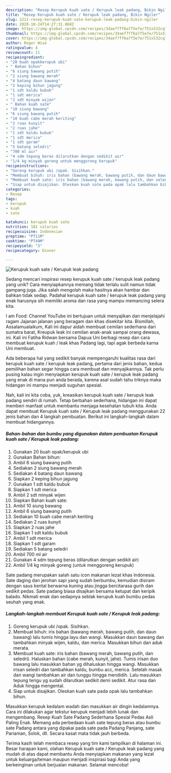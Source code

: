 ```yaml
---
description: "Resep Kerupuk kuah sate / Kerupuk leak padang, Bikin Ngiler"
title: "Resep Kerupuk kuah sate / Kerupuk leak padang, Bikin Ngiler"
slug: 2211-resep-kerupuk-kuah-sate-kerupuk-leak-padang-bikin-ngiler
date: 2020-10-24T14:27:31.868Z
image: https://img-global.cpcdn.com/recipes/34aef7ff6a7f5e7e/751x532cq70/kerupuk-kuah-sate-kerupuk-leak-padang-foto-resep-utama.jpg
thumbnail: https://img-global.cpcdn.com/recipes/34aef7ff6a7f5e7e/751x532cq70/kerupuk-kuah-sate-kerupuk-leak-padang-foto-resep-utama.jpg
cover: https://img-global.cpcdn.com/recipes/34aef7ff6a7f5e7e/751x532cq70/kerupuk-kuah-sate-kerupuk-leak-padang-foto-resep-utama.jpg
author: Roger Wise
ratingvalue: 4
reviewcount: 11
recipeingredient:
- "20 buah opakkerupuk ubi"
- " Bahan bihun"
- "6 siung bawang putih"
- "2 siung bawang merah"
- "4 batang daun bawang"
- "2 keping bihun jagung"
- "1 sdt kaldu bubuk"
- "1 sdt merica"
- "2 sdt minyak wijen"
- " Bahan kuah sate"
- "10 siung bawang"
- "6 siung bawang putih"
- "10 buah cabe merah keriting"
- "2 ruas kunyit"
- "2 ruas jahe"
- "1 sdt kaldu bubuk"
- "1 sdt merica"
- "1 sdt garam"
- "5 batang seledri"
- "700 ml air"
- "4 sdm tepung beras dilarutkan dengan sedikit air"
- "1/4 kg minyak goreng untuk menggoreng kerupuk"
recipeinstructions:
- "Goreng kerupuk ubi /opak. Sisihkan."
- "Membuat bihuh: iris bahan (bawang merah, bawang putih, dan daun bawang) lalu tumis hingga layu dan wangi. Masukkan daun bawang dan tambahkan minyak wijen, kaldu, dan merica. Masukkan bihun dan aduk merata."
- "Membuat kuah sate: iris bahan (bawang merah, bawang putih, dan seledri). Haluskan bahan (cabe merah, kunyit, jahe). Tumis irisan duo bawang lalu masukkan bahan yg dihaluskan hingga wangi. Masukkan irisan seledri dan tambahkan kaldu, bumbu acc, merica. Setelah masak dan wangi tambahkan air dan tunggu hingga mendidih. Lalu masukkan tepung terigu yg sudah dilarutkan sedikit demi sedikit. Atur rasa dan Aduk hingga mengental."
- "Siap untuk disajikan. Oleskan kuah sate pada opak lalu tambahkan bihun."
categories:
- Resep
tags:
- kerupuk
- kuah
- sate

katakunci: kerupuk kuah sate 
nutrition: 181 calories
recipecuisine: Indonesian
preptime: "PT11M"
cooktime: "PT49M"
recipeyield: "3"
recipecategory: Dinner

---
```



![Kerupuk kuah sate / Kerupuk leak padang](https://img-global.cpcdn.com/recipes/34aef7ff6a7f5e7e/751x532cq70/kerupuk-kuah-sate-kerupuk-leak-padang-foto-resep-utama.jpg)

Sedang mencari inspirasi resep kerupuk kuah sate / kerupuk leak padang yang unik? Cara menyiapkannya memang tidak terlalu sulit namun tidak gampang juga. Jika salah mengolah maka hasilnya akan hambar dan bahkan tidak sedap. Padahal kerupuk kuah sate / kerupuk leak padang yang enak harusnya sih memiliki aroma dan rasa yang mampu memancing selera kita.

I am Food: Channel YouTube ini bertujuan untuk menyajikan dan menjelajahi ragam Jajanan jalanan yang beragam dan khas disekitar kita. Bismillah, Assalamualaikum, Kali ini dapur aidah membuat cemilan sederhana dari sumatra barat, Kreupuk leak ini cemilan anak-anak sampai orang dewasa, ini. Kali ini Fatiha Ridwan bersama Dapua Uni berbagi resep dan cara membuat kerupuk kuah / leak khas Padang lagi, tapi agak berbeda karna Uni membuat.

Ada beberapa hal yang sedikit banyak mempengaruhi kualitas rasa dari kerupuk kuah sate / kerupuk leak padang, pertama dari jenis bahan, kedua pemilihan bahan segar hingga cara membuat dan menyajikannya. Tak perlu pusing kalau ingin menyiapkan kerupuk kuah sate / kerupuk leak padang yang enak di mana pun anda berada, karena asal sudah tahu triknya maka hidangan ini mampu menjadi suguhan spesial.


Nah, kali ini kita coba, yuk, kreasikan kerupuk kuah sate / kerupuk leak padang sendiri di rumah. Tetap berbahan sederhana, hidangan ini dapat memberi manfaat untuk membantu menjaga kesehatan tubuh kita. Anda dapat membuat Kerupuk kuah sate / Kerupuk leak padang menggunakan 22 jenis bahan dan 4 langkah pembuatan. Berikut ini langkah-langkah dalam membuat hidangannya.

<!--inarticleads1-->

##### Bahan-bahan dan bumbu yang digunakan dalam pembuatan Kerupuk kuah sate / Kerupuk leak padang:

1. Gunakan 20 buah opak/kerupuk ubi
1. Gunakan  Bahan bihun:
1. Ambil 6 siung bawang putih
1. Sediakan 2 siung bawang merah
1. Sediakan 4 batang daun bawang
1. Siapkan 2 keping bihun jagung
1. Gunakan 1 sdt kaldu bubuk
1. Siapkan 1 sdt merica
1. Ambil 2 sdt minyak wijen
1. Siapkan  Bahan kuah sate:
1. Ambil 10 siung bawang
1. Ambil 6 siung bawang putih
1. Sediakan 10 buah cabe merah keriting
1. Sediakan 2 ruas kunyit
1. Siapkan 2 ruas jahe
1. Siapkan 1 sdt kaldu bubuk
1. Ambil 1 sdt merica
1. Siapkan 1 sdt garam
1. Sediakan 5 batang seledri
1. Ambil 700 ml air
1. Gunakan 4 sdm tepung beras (dilarutkan dengan sedikit air)
1. Ambil 1/4 kg minyak goreng (untuk menggoreng kerupuk)


Sate padang merupakan salah satu icon makanan lezat khas Indonesia. Sate daging dan jerohan sapi yang sudah berbumbu, kemudian disiram dengan saus kental berwarna kuning atau jingga bercitarasa gurih dan sedikit pedas. Sate padang biasa disajikan bersama ketupat dan keripik balado. Nikmati enak dan sedapnya seblak kerupuk kuah bumbu pedas seuhah yang enak. 

<!--inarticleads2-->

##### Langkah-langkah membuat Kerupuk kuah sate / Kerupuk leak padang:

1. Goreng kerupuk ubi /opak. Sisihkan.
1. Membuat bihuh: iris bahan (bawang merah, bawang putih, dan daun bawang) lalu tumis hingga layu dan wangi. Masukkan daun bawang dan tambahkan minyak wijen, kaldu, dan merica. Masukkan bihun dan aduk merata.
1. Membuat kuah sate: iris bahan (bawang merah, bawang putih, dan seledri). Haluskan bahan (cabe merah, kunyit, jahe). Tumis irisan duo bawang lalu masukkan bahan yg dihaluskan hingga wangi. Masukkan irisan seledri dan tambahkan kaldu, bumbu acc, merica. Setelah masak dan wangi tambahkan air dan tunggu hingga mendidih. Lalu masukkan tepung terigu yg sudah dilarutkan sedikit demi sedikit. Atur rasa dan Aduk hingga mengental.
1. Siap untuk disajikan. Oleskan kuah sate pada opak lalu tambahkan bihun.


Masukkan kerupuk kedalam wadah dan masukkan air dingin kedalamnya. Cara ini dilakukan agar tekstur kerupuk menjadi lebih lunak dan mengembang. Resep Kuah Sate Padang Sederhana Spesial Pedas Asli Paling Enak. Memang ada perbedaan kuah sate tepung beras atau bumbu sate Padang antara yang dipakai pada sate pada Padang Panjang, sate Pariaman, Solok, dll. Secara kasat mata tidak jauh berbeda. 

Terima kasih telah membaca resep yang tim kami tampilkan di halaman ini. Besar harapan kami, olahan Kerupuk kuah sate / Kerupuk leak padang yang mudah di atas dapat membantu Anda menyiapkan makanan yang lezat untuk keluarga/teman maupun menjadi inspirasi bagi Anda yang berkeinginan untuk berjualan makanan. Selamat mencoba!
